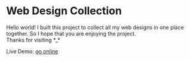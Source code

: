 # Web Design Collection

Hello world! I built this project to collect all my web designs in one place together. So I hope that you are enjoying the project. <br>
Thanks for visiting \*\_\*

Live Demo: [go online](https://elhoubebrahim.github.io/web-design-collection/)

